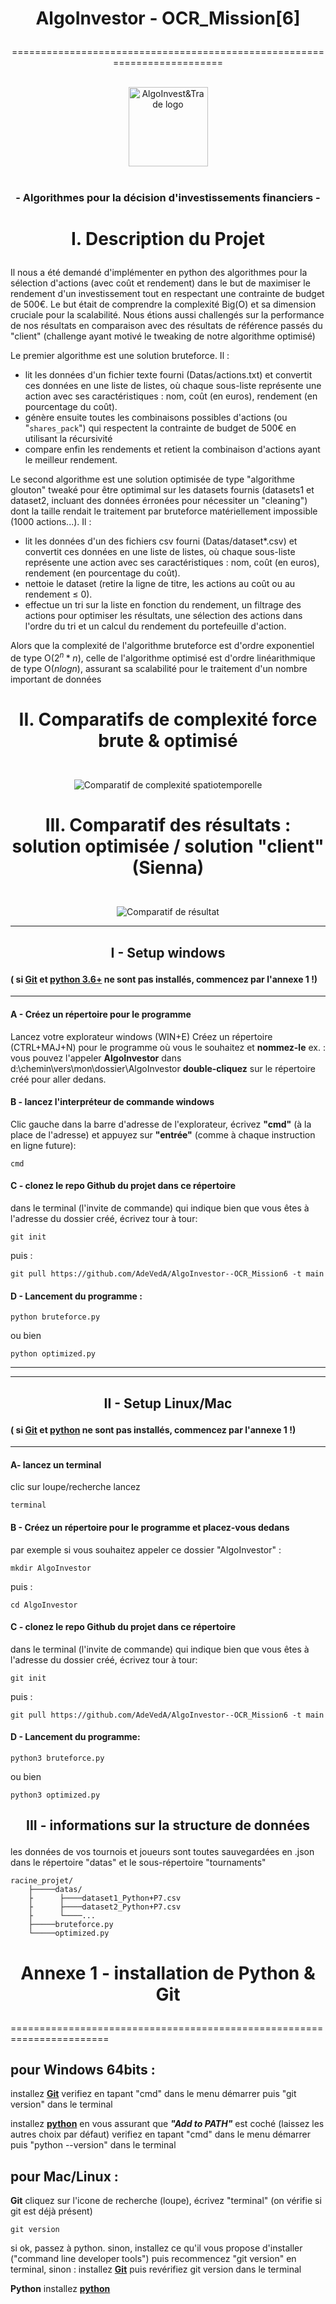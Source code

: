 # <p align="center"><bold>AlgoInvestor - OCR_Mission[6]</bold></p>
<p align="center">=========================================================================</p>
<p align="center">
  <br/>
  <picture> 
    <img alt="AlgoInvest&Trade logo" src="Datas/AlgoInvest&Trade.png" width="127">
  </picture>
  <br/>
  <br/>
</p>

### <p align="center">- Algorithmes pour la décision d'investissements financiers -</p>

# <p align="center"> I. Description du Projet</p>

Il nous a été demandé d'implémenter en python des algorithmes pour la sélection d'actions (avec coût et rendement) dans le but de maximiser le rendement d'un investissement tout en respectant une contrainte de budget de 500€.
Le but était de comprendre la complexité Big(O) et sa dimension cruciale pour la scalabilité. Nous étions aussi challengés sur la performance de nos résultats en comparaison avec des résultats de référence passés du "client" (challenge ayant motivé le tweaking de notre algorithme optimisé)

Le premier algorithme est une solution bruteforce. Il :

- lit les données d'un fichier texte fourni (Datas/actions.txt) et convertit ces données en une liste de listes, où chaque sous-liste représente une action avec ses caractéristiques : nom, coût (en euros), rendement (en pourcentage du coût).
- génère ensuite toutes les combinaisons possibles d'actions (ou "`shares_pack`") qui respectent la contrainte de budget de 500€ en utilisant la récursivité 
- compare enfin les rendements et retient la combinaison d'actions ayant le meilleur rendement.

Le second algorithme est une solution optimisée de type "algorithme glouton" tweaké pour être optimimal sur les datasets fournis (datasets1 et dataset2, incluant des données érronées pour nécessiter un "cleaning") dont la taille rendait le traitement par bruteforce matériellement impossible (1000 actions...). Il :

- lit les données d'un des fichiers csv fourni (Datas/dataset*.csv) et convertit ces données en une liste de listes, où chaque sous-liste représente une action avec ses caractéristiques : nom, coût (en euros), rendement (en pourcentage du coût).
- nettoie le dataset (retire la ligne de titre, les actions au coût ou au rendement ≤ 0).
- effectue un tri sur la liste en fonction du rendement, un filtrage des actions pour optimiser les résultats, une sélection des actions dans l'ordre du tri et un calcul du rendement du portefeuille d'action.

Alors que la complexité de l'algorithme bruteforce est d'ordre exponentiel de type O($2^n * n$), celle de l'algorithme optimisé est d'ordre linéarithmique de type O($n log n$), assurant sa scalabilité pour le traitement d'un nombre important de données

# <p align="center"> II. Comparatifs de complexité force brute & optimisé</p>

<p align="center">
    <br/>
    <picture>
        <img alt="Comparatif de complexité spatiotemporelle" src="Datas/@_Complexite spatiotemporelle comparative2.png">
    </picture>
</p>



# <p align="center"> III. Comparatif des résultats : solution optimisée / solution "client" (Sienna)</p>

<p align="center">
    <br/>
    <picture>
        <img alt="Comparatif de résultat" src="Datas/Comparaison_Algo_Sienna.png">
    </picture>
</p>

------------------------------------------

## <p align="center">I - Setup windows</p>

#### ( si [Git](https://github.com/git-for-windows/git/releases/download/v2.45.0.windows.1/Git-2.45.0-64-bit.exe) et [python 3.6+](https://www.python.org/ftp/python/3.12.3/python-3.12.3-amd64.exe) ne sont pas installés, commencez par l'annexe 1 !)
------------------------------------------
  #### A - Créez un répertoire pour le programme
Lancez votre explorateur windows (WIN+E) 
Créez un répertoire (CTRL+MAJ+N) pour le programme où vous le souhaitez et **nommez-le**
ex. : vous pouvez l'appeler **AlgoInvestor** dans d:\chemin\vers\mon\dossier\AlgoInvestor
**double-cliquez** sur le répertoire créé pour aller dedans.

  #### B - lancez l'interpréteur de commande windows
Clic gauche dans la barre d'adresse de l'explorateur, écrivez **"cmd"** (à la place de l'adresse)
et appuyez sur **"entrée"** (comme à chaque instruction en ligne future):

	cmd
	
  #### C - clonez le repo Github du projet dans ce répertoire
dans le terminal (l'invite de commande) qui indique bien que vous êtes à l'adresse du dossier créé, écrivez tour à tour:

	git init

puis : 

	git pull https://github.com/AdeVedA/AlgoInvestor--OCR_Mission6 -t main

 
  #### D - Lancement du programme :

	python bruteforce.py

ou bien

	python optimized.py


-------------------------
-------------------------

## <p align="center">II - Setup Linux/Mac</p>

#### ( si **[Git](https://sourceforge.net/projects/git-osx-installer/files/git-2.23.0-intel-universal-mavericks.dmg/download?use_mirror=autoselect)** et **[python](https://www.python.org/ftp/python/3.12.3/python-3.12.3-macos11.pkg)** ne sont pas installés, commencez par l'annexe 1 !)

-------------------------
	
  #### A- lancez un terminal

clic sur loupe/recherche lancez

	terminal
	
  #### B - Créez un répertoire pour le programme et placez-vous dedans
  par exemple si vous souhaitez appeler ce dossier "AlgoInvestor" :

	mkdir AlgoInvestor

puis :

	cd AlgoInvestor

  #### C - clonez le repo Github du projet dans ce répertoire
dans le terminal (l'invite de commande) qui indique bien que vous êtes à l'adresse du dossier créé, écrivez tour à tour:

	git init

puis : 

	git pull https://github.com/AdeVedA/AlgoInvestor--OCR_Mission6 -t main

  #### D - Lancement du programme:

	python3 bruteforce.py

ou bien

	python3 optimized.py

## <p align="center">III - informations sur la structure de données</p>

les données de vos tournois et joueurs sont toutes sauvegardées en .json dans le répertoire "datas" et le sous-répertoire "tournaments"

	racine_projet/
		├─────datas/
		├	   ├────dataset1_Python+P7.csv
		├	   ├────dataset2_Python+P7.csv
		├	   └────...
		├─────bruteforce.py
		└─────optimized.py


# <p align="center">Annexe 1 - installation de Python & Git</p>
=======================================================================

pour Windows 64bits :
--------------------

installez **[Git](https://github.com/git-for-windows/git/releases/download/v2.45.0.windows.1/Git-2.45.0-64-bit.exe)** 
verifiez en tapant "cmd" dans le menu démarrer puis "git version" dans le terminal

installez **[python](https://www.python.org/ftp/python/3.12.3/python-3.12.3-amd64.exe)** en vous assurant que ***"Add to PATH"*** est coché (laissez les autres choix par défaut)
verifiez en tapant "cmd" dans le menu démarrer puis "python --version" dans le terminal

pour Mac/Linux :
--------------------
**Git**
cliquez sur l'icone de recherche (loupe), écrivez "terminal" (on vérifie si git est déjà présent)

	git version

si ok, passez à python. 
sinon, installez ce qu'il vous propose d'installer ("command line developer tools") puis recommencez "git version" en terminal,
sinon : installez **[Git](https://sourceforge.net/projects/git-osx-installer/files/git-2.23.0-intel-universal-mavericks.dmg/download?use_mirror=autoselect)**
puis revérifiez git version dans le terminal

**Python**
installez **[python](https://www.python.org/ftp/python/3.12.3/python-3.12.3-macos11.pkg)**
